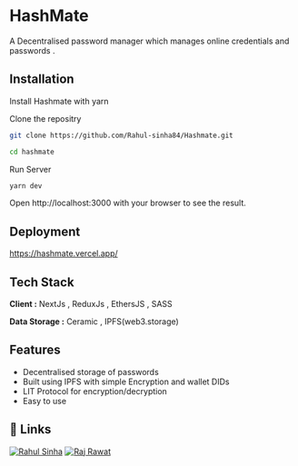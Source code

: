 
# HashMate


A Decentralised password manager which manages online credentials and passwords .
## Installation

Install Hashmate with yarn

Clone the repositry
```bash
git clone https://github.com/Rahul-sinha84/Hashmate.git
```

```bash
cd hashmate
```
    
Run Server

```bash
yarn dev
```
Open http://localhost:3000 with your browser to see the result.

## Deployment



https://hashmate.vercel.app/



## Tech Stack

**Client :**  NextJs , ReduxJs , EthersJS , SASS

**Data Storage :** Ceramic , IPFS(web3.storage)

## Features

- Decentralised storage of passwords
- Built using IPFS with simple Encryption and wallet DIDs
- LIT Protocol for encryption/decryption
- Easy to use

## 🔗 Links
[![Rahul Sinha]()](https://www.linkedin.com/in/rahul-sinha84/) 
[![Raj Rawat]()](https://www.linkedin.com/in/raj-rawat-b10269188/)
